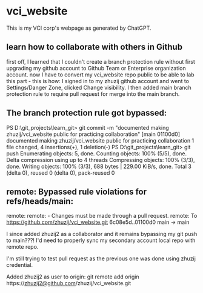 # vci_website
This is my VCI corp's webpage as generated by ChatGPT.

## learn how to collaborate with others in Github
first off, I learned that I couldn't create a branch protection rule without first upgrading my github account to Github Team or Enterprise organization account.
now I have to convert my vci_website repo public to be able to lab this part - this is how: I signed in to my zhuzij github account and went to Settings/Danger Zone, clicked Change visibility.
I then added main branch protection rule to require pull request for merge into the main branch.

## The branch protection rule got bypassed:
PS D:\git_projects\learn_git> git commit -m "documented making zhuzij/vci_website public for practicing collaboration"
[main 01100d0] documented making zhuzij/vci_website public for practicing collaboration
 1 file changed, 4 insertions(+), 1 deletion(-)
PS D:\git_projects\learn_git> git push
Enumerating objects: 5, done.
Counting objects: 100% (5/5), done.
Delta compression using up to 4 threads
Compressing objects: 100% (3/3), done.
Writing objects: 100% (3/3), 688 bytes | 229.00 KiB/s, done.
Total 3 (delta 0), reused 0 (delta 0), pack-reused 0
## remote: Bypassed rule violations for refs/heads/main:
remote:
remote: - Changes must be made through a pull request.
remote:
To https://github.com/zhuzij/vci_website.git
   6c08e5d..01100d0  main -> main

I since added zhuzij2 as a collaborator and it remains bypassing my git push to main???!
I'd need to properly sync my secondary account local repo with remote repo.

I'm still trying to test pull request as the previous one was done using zhuzij credential.

Added zhuzij2 as user to origin:
git remote add origin https://zhuzij2@github.com/zhuzij/vci_website.git
